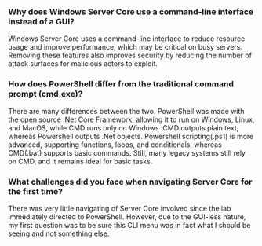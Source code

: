 
### Why does Windows Server Core use a command-line interface instead of a GUI?

Windows Server Core uses a command-line interface to reduce resource usage and improve performance, which may be critical on busy servers. Removing these features also improves security by reducing the number of attack surfaces for malicious actors to exploit.

### How does PowerShell differ from the traditional command prompt (cmd.exe)?

There are many differences between the two. PowerShell was made with the open source .Net Core Framework, allowing it to run on Windows, Linux, and MacOS, while CMD runs only on Windows.  CMD outputs plain text, whereas Powershell outputs .Net objects. Powershell scripting(.ps1) is more advanced, supporting functions, loops, and conditionals, whereas CMD(.bat) supports basic commands. Still, many legacy systems still rely on CMD, and it remains ideal for basic tasks.

### What challenges did you face when navigating Server Core for the first time?

There was very little navigating of Server Core involved since the lab immediately directed to PowerShell. However, due to the GUI-less nature, my first question was to be sure this CLI menu was in fact what I should be seeing and not something else.

